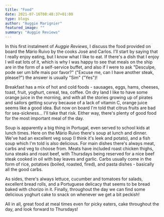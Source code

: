 ```yaml
---
title: "Food"
date: 2021-07-16T08:48:37+01:00
type: blogs
author: "Auggie Marignier"
featured_image: ""
summary: "Auggie Reviews"
---
```


In this first instalment of *Auggie Reviews*, I discuss the food provided on board the Mário Ruivo by the cooks José and Carlos.  I'll start by saying that I really enjoy eating, but I know what I like to eat.  If there's a dish that I enjoy I will eat lots of it, which is why I was happy to see that meals on the ship are in the form of a self-service buffet, and also if I were to ask "Desculpe, pode ser um bife mais por favor?" ("Excuse me, can I have another steak, please?") the answer is usually "Sim" ("Yes")!

Breakfast has a mix of hot and cold foods - sausages, eggs, hams, cheeses, toast, fruit, yoghurt, cereal, tea, coffee.  On dry land I like to have some orange juice in the morning, and with all the stories growing up of pirates and sailors getting scurvy because of a lack of vitamin C, orange juice seems like a good idea.  But now on board I'm told that citrus fruits are bad for sea-sickness... I'll take that risk.  Either way, there's plenty of good food for the most important meal of the day.

Soup is apparently a big thing in Portugal, even served to school kids at lunch times.  Here on the Mário Ruivo there's soup at lunch and dinner.  We've had an excellent veg soup (I think it's leek and potato), and a fish soup which I'm told is also delicious.  For main dishes there's always meat, carbs and veg to choose from.  Meats have included roast chicken thighs, tuna steaks and roast beef, with Thursdays being reserved for a nice beef steak cooked in oil with bay leaves and garlic.  Carbs usually come in the form of rice, potatoes (boiled, roasted, fired), and pasta dishes - basically all the good carbs.

As sides, there's always lettuce, cucumber and tomatoes for salads, excellent bread rolls, and a Portuguese delicacy that seems to be bread baked with chorizo in it.  Finally, throughout the day we can find some delicious yoghurt cake to snack on whenever we get a bit peckish!

All in all, great food at meal times even for picky eaters, cake throughout the day, and look forward to Thursdays!